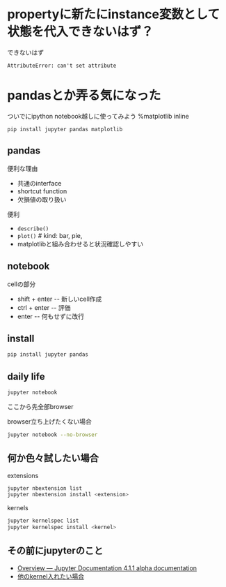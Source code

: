 # propertyに新たにinstance変数として状態を代入できないはず？

できないはず

```
AttributeError: can't set attribute
```

# pandasとか弄る気になった

ついでにipython notebook越しに使ってみよう
%matplotlib inline

```
pip install jupyter pandas matplotlib
```

## pandas

便利な理由

- 共通のinterface
- shortcut function
- 欠損値の取り扱い

便利

- `describe()`
- `plot()`  # kind: bar, pie,
- matplotlibと組み合わせると状況確認しやすい

## notebook

cellの部分

- shift + enter -- 新しいcell作成
- ctrl + enter -- 評価
- enter -- 何もせずに改行


## install

```bash
pip install jupyter pandas
```

## daily life

```bash
jupyter notebook
```

ここから先全部browser


browser立ち上げたくない場合

```bash
jupyter notebook --no-browser
```

## 何か色々試したい場合

extensions

```bash
jupyter nbextension list
jupyter nbextension install <extension>
```

kernels

```bash
jupyter kernelspec list
jupyter kernelspec install <kernel>
```

## その前にjupyterのこと

- [Overview — Jupyter Documentation 4.1.1 alpha documentation](http://jupyter.readthedocs.io/en/latest/index.html)
- [他のkernel入れたい場合](https://github.com/ipython/ipython/wiki/IPython-kernels-for-other-languages)

